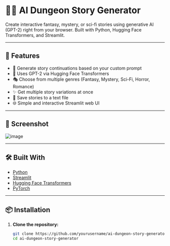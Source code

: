 # 🧙‍♂️ AI Dungeon Story Generator

Create interactive fantasy, mystery, or sci-fi stories using generative AI (GPT-2) right from your browser. Built with Python, Hugging Face Transformers, and Streamlit.

---

## 🚀 Features

- 📖 Generate story continuations based on your custom prompt  
- 🧠 Uses GPT-2 via Hugging Face Transformers  
- 🎭 Choose from multiple genres (Fantasy, Mystery, Sci-Fi, Horror, Romance)  
- ✨ Get multiple story variations at once  
- 💾 Save stories to a text file  
- 🌐 Simple and interactive Streamlit web UI

---

## 📸 Screenshot

![image](https://github.com/user-attachments/assets/522a5583-2e56-4147-b9a4-3a9718c1c127)


---

## 🛠️ Built With

- [Python](https://www.python.org/)
- [Streamlit](https://streamlit.io/)
- [Hugging Face Transformers](https://huggingface.co/transformers/)
- [PyTorch](https://pytorch.org/)

---

## 📦 Installation

1. **Clone the repository:**
   ```bash
   git clone https://github.com/yourusername/ai-dungeon-story-generator.git
   cd ai-dungeon-story-generator
